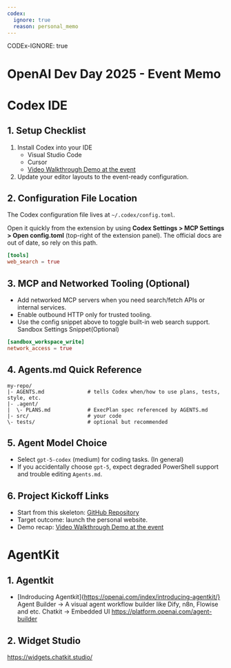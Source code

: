 ```yaml
---
codex:
  ignore: true
  reason: personal_memo
---
```

CODEx-IGNORE: true

# OpenAI Dev Day 2025 - Event Memo

# Codex IDE

## 1. Setup Checklist
1. Install Codex into your IDE
   - Visual Studio Code
   - Cursor
   - [Video Walkthrough Demo at the event]()
2. Update your editor layouts to the event-ready configuration.

## 2. Configuration File Location
The Codex configuration file lives at `~/.codex/config.toml`.

Open it quickly from the extension by using **Codex Settings > MCP Settings > Open config.toml** (top-right of the extension panel). The official docs are out of date, so rely on this path.

```toml
[tools]
web_search = true
```

## 3. MCP and Networked Tooling (Optional)
- Add networked MCP servers when you need search/fetch APIs or internal services.
- Enable outbound HTTP only for trusted tooling.
- Use the config snippet above to toggle built-in web search support.
Sandbox Settings Snippet(Optional)
```toml
[sandbox_workspace_write]
network_access = true
```

## 4. Agents.md Quick Reference
```
my-repo/
|- AGENTS.md              # tells Codex when/how to use plans, tests, style, etc.
|- .agent/
|  \- PLANS.md            # ExecPlan spec referenced by AGENTS.md
|- src/                   # your code
\- tests/                 # optional but recommended
```

## 5. Agent Model Choice
- Select `gpt-5-codex` (medium) for coding tasks. (In general)
- If you accidentally choose `gpt-5`, expect degraded PowerShell support and trouble editing `Agents.md`.

## 6. Project Kickoff Links
- Start from this skeleton: [GitHub Repository](https://github.com/kiralpoon/Codex_Skeleton_OpenAIDevDay2025/)
- Target outcome: launch the personal website.
- Demo recap: [Video Walkthrough Demo at the event]()

# AgentKit

## 1. Agentkit
- [Indroducing Agentkit]{https://openai.com/index/introducing-agentkit/}
Agent Builder -> A visual agent workflow builder like Dify, n8n, Flowise and etc.
Chatkit -> Embedded UI
https://platform.openai.com/agent-builder

## 2. Widget Studio
https://widgets.chatkit.studio/
